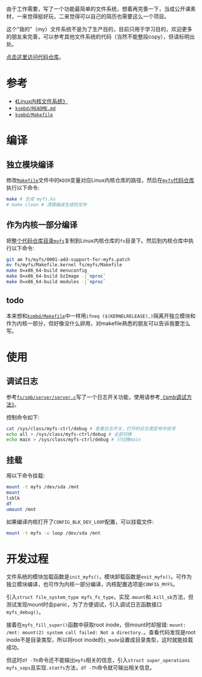由于工作需要，写了一个功能最简单的文件系统，想着再完善一下，当成公开课素材，一来觉得挺好玩，二来觉得可以自己的简历也需要这么一个项目。

这个"我的"（my）文件系统不是为了生产目的，目前只用于学习目的，欢迎更多的朋友来完善，可以参考其他文件系统的代码（当然不能整段copy），但请标明出处。

[点击这里访问代码仓库](https://gitee.com/chenxiaosonggitee/myfs)。

# 参考

- [《Linux内核文件系统》](https://chenxiaosong.com/courses/kernel/kernel-fs.html)
- [`ksmbd/README.md`](https://github.com/namjaejeon/ksmbd/blob/master/README.md)
- [`ksmbd/Makefile`](https://github.com/namjaejeon/ksmbd/blob/master/Makefile)

# 编译

## 独立模块编译

修改[`Makefile`](https://gitee.com/chenxiaosonggitee/myfs/blob/master/Makefile)文件中的`KDIR`变量对应Linux内核仓库的路径，然后在[`myfs`代码仓库](https://gitee.com/chenxiaosonggitee/myfs)执行以下命令:
```sh
make # 生成 myfs.ko
# make clean # 清理编译生成的文件
```

## 作为内核一部分编译

把[整个代码仓库目录`myfs`](https://gitee.com/chenxiaosonggitee/myfs)复制到Linux内核仓库的`fs`目录下。然后到内核仓库中执行以下命令:
```sh
git am fs/myfs/0001-add-support-for-myfs.patch
mv fs/myfs/Makefile.kernel fs/myfs/Makefile
make O=x86_64-build menuconfig
make O=x86_64-build bzImage -j`nproc`
make O=x86_64-build modules -j`nproc`
```

## todo

本来想和[`ksmbd/Makefile`](https://github.com/namjaejeon/ksmbd/blob/master/Makefile)中一样用`ifneq ($(KERNELRELEASE),)`隔离开独立模块和作为内核一部分，但好像没什么卵用，对makefile熟悉的朋友可以告诉我要怎么写。

# 使用

## 调试日志

参考[`fs/smb/server/server.c`](https://github.com/torvalds/linux/blob/master/fs/smb/server/server.c)写了一个日志开关功能，使用请参考[《smb调试方法》](https://chenxiaosong.com/courses/smb/smb-debug.html)。

控制命令如下:
```sh
cat /sys/class/myfs-ctrl/debug # 查看日志开关，打开的日志类型有中括号
echo all > /sys/class/myfs-ctrl/debug # 全部切换
echo main > /sys/class/myfs-ctrl/debug # 只切换main
```

## 挂载

用以下命令挂载:
```sh
mount -t myfs /dev/sda /mnt
mount
lsblk
df
umount /mnt
```

如果编译内核打开了`CONFIG_BLK_DEV_LOOP`配置，可以挂载文件:
```sh
mount -t myfs -o loop /dev/sda /mnt
```

# 开发过程

文件系统的模块加载函数是`init_myfs()`，模块卸载函数是`exit_myfs()`。可作为独立模块编译，也可作为内核一部分编译，内核配置选项是`CONFIG_MYFS`。

引入`struct file_system_type myfs_fs_type`，实现`.mount`和`.kill_sb`方法，但测试发现mount时会panic，为了方便调试，引入调试日志函数接口`myfs_debug()`。

接着在`myfs_fill_super()`函数中获取root inode，但mount时却报错: `mount: /mnt: mount(2) system call failed: Not a directory.`。查看代码发现是root inode不是目录类型，所以将root inode的`i_mode`设置成目录类型，这时就能挂载成功。

但这时`df -Th`命令还不能输出`myfs`相关的信息，引入`struct super_operations myfs_sops`且实现`.statfs`方法，`df -Th`命令就可输出相关信息。
